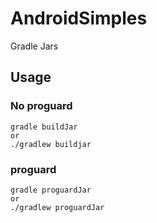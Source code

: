 # AndroidSimples
Gradle Jars

## Usage

### No proguard 

    gradle buildJar
    or
    ./gradlew buildjar


### proguard

    gradle proguardJar
    or
    ./gradlew proguardJar
